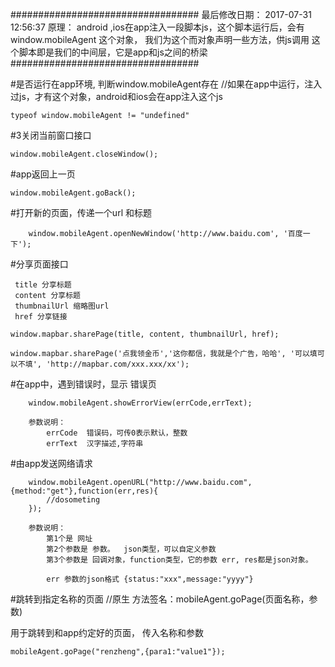 ##################################
最后修改日期： 2017-07-31 12:56:37
原理： android ,ios在app注入一段脚本js，这个脚本运行后，会有 window.mobileAgent 这个对象，
      我们为这个而对象声明一些方法，供js调用
      这个脚本即是我们的中间层，它是app和js之间的桥梁
##################################



#是否运行在app环境, 判断window.mobileAgent存在
//如果在app中运行，注入过js，才有这个对象，android和ios会在app注入这个js

    typeof window.mobileAgent != "undefined"

#3关闭当前窗口接口

    window.mobileAgent.closeWindow();


#app返回上一页

    window.mobileAgent.goBack();


#打开新的页面，传递一个url 和标题
      
        window.mobileAgent.openNewWindow('http://www.baidu.com', '百度一下');

#分享页面接口

     title 分享标题
     content 分享标题
     thumbnailUrl 缩略图url
     href 分享链接
 
    window.mapbar.sharePage(title, content, thumbnailUrl, href);

    window.mapbar.sharePage('点我领金币','这你都信，我就是个广告，哈哈', '可以填可以不填', 'http://mapbar.com/xxx.xxx/xx');
    
#在app中，遇到错误时，显示 错误页
    
        window.mobileAgent.showErrorView(errCode,errText);
    
        参数说明：
            errCode  错误码，可传0表示默认，整数
            errText  汉字描述,字符串
     
#由app发送网络请求
    
        window.mobileAgent.openURL("http://www.baidu.com",{method:"get"},function(err,res){
            //dosometing
        });
    
        参数说明：
            第1个是 网址
            第2个参数是 参数。  json类型，可以自定义参数
            第3个参数是 回调对象，function类型，它的参数 err, res都是json对象。
            
            err 参数的json格式 {status:"xxx",message:"yyyy"}
      
#跳转到指定名称的页面
//原生
方法签名：mobileAgent.goPage(页面名称，参数)
    
用于跳转到和app约定好的页面， 传入名称和参数
    
    mobileAgent.goPage("renzheng",{para1:"value1"});